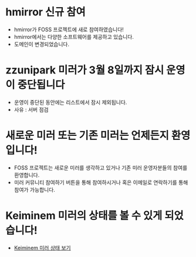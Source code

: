 # hmirror 신규 참여
- hmirror가 FOSS 프로젝트에 새로 참여하였습니다! 
- hmirror에서는 다양한 소프트웨어를 제공하고 있습니다.
- 도메인이 변경되었습니다.

# zzunipark 미러가 3월 8일까지 잠시 운영이 중단됩니다
- 운영이 중단된 동안에는 리스트에서 잠시 제외됩니다.
- 사유 : 서버 점검

# 새로운 미러 또는 기존 미러는 언제든지 환영입니다!
- FOSS 프로젝트는 새로운 미러를 생각하고 있거나 기존 미러 운영자분들의 참여를 환영합니다.
- 미러 커뮤니티 참여하기 버튼을 통해 참여하시거나 혹은 이메일로 연락하기를 통해 참여가 가능합니다.

# Keiminem 미러의 상태를 볼 수 있게 되었습니다!
- <a href="https://kuma.keiminem.com/status/mirror">Keiminem 미러 상태 보기</a>
